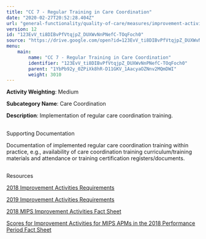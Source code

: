 ```yaml
---
title: "CC 7 - Regular Training in Care Coordination"
date: "2020-02-27T20:52:28.404Z"
url: "general-functionality/quality-of-care/measures/improvement-activities-measures/2018-improvement-activities/cc-7-regular-training-in-care-coordination.html"
version: 12
id: "123EvV_ti8DIBvPfVtqjpZ_DUXWvNnPNefC-TOqFoch0"
source: "https://drive.google.com/open?id=123EvV_ti8DIBvPfVtqjpZ_DUXWvNnPNefC-TOqFoch0"
menu:
    main:
        name: "CC 7 - Regular Training in Care Coordination"
        identifier: "123EvV_ti8DIBvPfVtqjpZ_DUXWvNnPNefC-TOqFoch0"
        parent: "1YbPb92y_0ZPiXk8hR-D11GKV_1AacyaOZNnv2MQmDWI"
        weight: 3010
---
```









**Activity Weighting**: Medium

**Subcategory Name**: Care Coordination

**Description**: Implementation of regular care coordination training.







## 

Supporting Documentation

Documentation of implemented regular care coordination training within practice, e.g., availability of care coordination training curriculum/training materials and attendance or training certification registers/documents.







## 

Resources

[2018 Improvement Activities Requirements](https://qpp.cms.gov/mips/improvement-activities?py=2018)

[2019 Improvement Activities Requirements](https://qpp.cms.gov/mips/improvement-activities?py=2019)

[2018 MIPS Improvement Activities Fact Sheet](https://qpp.cms.gov/resource/2018%20MIPS%20Improvement%20Activities%20Fact%20Sheet)

[Scores for Improvement Activities for MIPS APMs in the 2018 Performance Period Fact Sheet](https://qpp.cms.gov/resource/2018%20MIPS%20APMs%20improvement%20Activities%20scores%20fact%20sheet)

